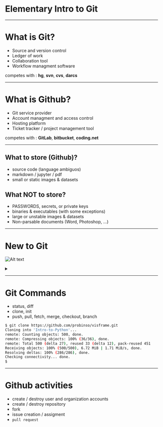 <!-- $theme: gaia -->

# Elementary Intro to Git

---
# What is Git?
- Source and version control
- Ledger of work
- Collaboration tool
- Workflow managment software

competes with : **hg**, **svn**, **cvs**, **darcs**

---
# What is Github?
- Git service provider
- Account managment and access control
- Hosting platform
- Ticket tracker / project management tool

competes with : **GitLab**, **bitbucket**, **coding.net**

---
## What to store (Github)?
- source code (language ambiguos)
- markdown / jupyter / pdf
- small or static images & datasets

## What NOT to store?
- PASSWORDS, secrets, or private keys
- binaries & executables (with some exceptions)
- large or unstable images & datasets
- Non-parsable documents (Word, Photoshop, ...)

---
# New to Git
![Alt text](https://g.gravizo.com/source/custom_mark10?https://raw.githubusercontent.com/PortlandDataScienceGroup/introduction-git/master/pres.md)

<details>
<summary></summary>
custom_mark10
  digraph G {
    aize =  "4,4";
    {rank=same NewProject[shape=doublecircle] RemoteRepository[shape=doublecircle]};
    NewProject -> LocalRepository [label="git init .   "];
    subgraph linkedRepository {
        label="LinkedRepository";
        TrackedChanges -> BeginWork [label="git status   "];
        BeginWork -> UntrackedChanges;
        UntrackedChanges -> UnderstoodChanges [label="git diff   "];
        UnderstoodChanges -> TrackedChanges [label=" git commit -a -m 'describe changes'"];
        TrackedChanges -> RemoteRepository [label="git push origin master"];
        RemoteRepository -> TrackedChanges [label="git pull origin master"];
    };
    RemoteRepository -> LinkedRepository [label="git clone https://github.com/probinso/visframe.git"];
    LocalRepository -> LinkedRepository [label="git add remote origin https://github.com/probinso/visframe.git"];
  }
custom_mark10
</details>


---
# Git Commands
- status, diff
- clone, init
- push, pull, fetch, merge, checkout, branch

```bash
$ git clone https://github.com/probinso/visframe.git
Cloning into 'Intro-to-Python'...
remote: Counting objects: 500, done.
remote: Compressing objects: 100% (36/36), done.
remote: Total 500 (delta 27), reused 33 (delta 12), pack-reused 451
Receiving objects: 100% (500/500), 6.72 MiB | 1.71 MiB/s, done.
Resolving deltas: 100% (286/286), done.
Checking connectivity... done.
$
```

---
# Github activities
- create / destroy user and organization accounts
- create / destroy repository
- fork
- issue creation / assigment
- `pull request`
